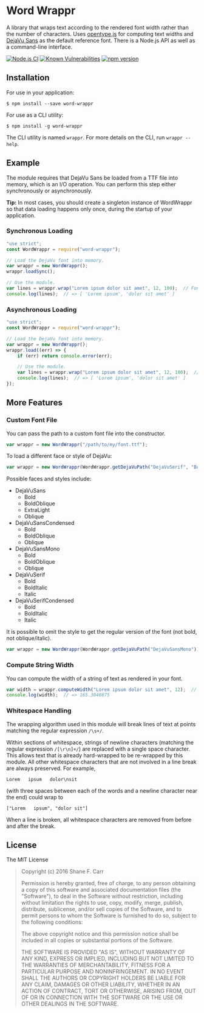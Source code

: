 Word Wrappr
===========

A library that wraps text according to the rendered font width rather than the number of characters.  Uses [opentype.js](https://github.com/nodebox/opentype.js) for computing text widths and [DejaVu Sans](http://dejavu-fonts.org/wiki/Main_Page) as the default reference font.  There is a Node.js API as well as a command-line interface.

[![Node.js CI](https://github.com/sffc/word-wrappr/workflows/Node.js%20CI/badge.svg)](https://github.com/sffc/word-wrappr/actions)
[![Known Vulnerabilities](https://snyk.io/test/github/sffc/word-wrappr/badge.svg)](https://snyk.io/test/github/sffc/word-wrappr)
[![npm version](http://img.shields.io/npm/v/word-wrappr.svg?style=flat)](https://npmjs.org/package/word-wrappr "View this project on npm")


## Installation

For use in your application:

```
$ npm install --save word-wrappr
```

For use as a CLI utility:

```
$ npm install -g word-wrappr
```

The CLI utility is named `wrappr`.  For more details on the CLI, run `wrappr --help`.

## Example

The module requires that DejaVu Sans be loaded from a TTF file into memory, which is an I/O operation.  You can perform this step either synchronously or asynchronously.

**Tip:** In most cases, you should create a singleton instance of WordWrappr so that data loading happens only once, during the startup of your application.

### Synchronous Loading

```javascript
"use strict";
const WordWrappr = require("word-wrappr");

// Load the DejaVu font into memory.
var wrappr = new WordWrappr();
wrappr.loadSync();

// Use the module.
var lines = wrappr.wrap("Lorem ipsum dolor sit amet", 12, 100);  // Font size 12, wrap to width 100
console.log(lines);  // => [ 'Lorem ipsum', 'dolor sit amet' ]
```

### Asynchronous Loading

```javascript
"use strict";
const WordWrappr = require("word-wrappr");

// Load the DejaVu font into memory.
var wrappr = new WordWrappr();
wrappr.load((err) => {
	if (err) return console.error(err);

	// Use the module.
	var lines = wrappr.wrap("Lorem ipsum dolor sit amet", 12, 100);  // Font size 12, wrap to width 100
	console.log(lines);  // => [ 'Lorem ipsum', 'dolor sit amet' ]
});
```

## More Features

### Custom Font File

You can pass the path to a custom font file into the constructor.

```javascript
var wrappr = new WordWrappr("/path/to/my/font.ttf");
```

To load a different face or style of DejaVu:

```javascript
var wrappr = new WordWrappr(WordWrappr.getDejaVuPath("DejaVuSerif", "Bold"));
```

Possible faces and styles include:

- DejaVuSans
	- Bold
	- BoldOblique
	- ExtraLight
	- Oblique
- DejaVuSansCondensed
	- Bold
	- BoldOblique
	- Oblique
- DejaVuSansMono
	- Bold
	- BoldOblique
	- Oblique
- DejaVuSerif
	- Bold
	- BoldItalic
	- Italic
- DejaVuSerifCondensed
	- Bold
	- BoldItalic
	- Italic

It is possible to omit the style to get the regular version of the font (not bold, not oblique/italic).

```javascript
var wrappr = new WordWrappr(WordWrappr.getDejaVuPath("DejaVuSansMono"));
```

### Compute String Width

You can compute the width of a string of text as rendered in your font.

```javascript
var width = wrappr.computeWidth("Lorem ipsum dolor sit amet", 12);  // Font size 12
console.log(width);  // => 165.3046875
```

### Whitespace Handling

The wrapping algorithm used in this module will break lines of text at points matching the regular expression `/\s+/`.

Within sections of whitespace, strings of newline characters (matching the regular expression `/[\r\n]+/`) are replaced with a single space character.  This allows text that is already hard-wrapped to be re-wrapped by this module.  All other whitespace characters that are not involved in a line break are always preserved.  For example,

	Lorem   ipsum   dolor\nsit

(with three spaces between each of the words and a newline character near the end) could wrap to

	["Lorem   ipsum", "dolor sit"]

When a line is broken, all whitespace characters are removed from before and after the break.

## License

The MIT License

> Copyright (c) 2016 Shane F. Carr
>
> Permission is hereby granted, free of charge, to any person obtaining a copy of this software and associated documentation files (the "Software"), to deal in the Software without restriction, including without limitation the rights to use, copy, modify, merge, publish, distribute, sublicense, and/or sell copies of the Software, and to permit persons to whom the Software is furnished to do so, subject to the following conditions:
>
> The above copyright notice and this permission notice shall be included in all copies or substantial portions of the Software.
>
> THE SOFTWARE IS PROVIDED "AS IS", WITHOUT WARRANTY OF ANY KIND, EXPRESS OR IMPLIED, INCLUDING BUT NOT LIMITED TO THE WARRANTIES OF MERCHANTABILITY, FITNESS FOR A PARTICULAR PURPOSE AND NONINFRINGEMENT. IN NO EVENT SHALL THE AUTHORS OR COPYRIGHT HOLDERS BE LIABLE FOR ANY CLAIM, DAMAGES OR OTHER LIABILITY, WHETHER IN AN ACTION OF CONTRACT, TORT OR OTHERWISE, ARISING FROM, OUT OF OR IN CONNECTION WITH THE SOFTWARE OR THE USE OR OTHER DEALINGS IN THE SOFTWARE.

